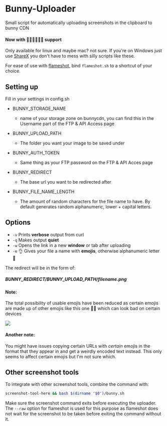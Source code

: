 # Bunny-Uploader
Small script for automatically uploading screenshots in the clipboard to bunny CDN

#### Now with 🤴🥶😙🤝👳💑 support 

Only available for linux and maybe mac? not sure. If you're on Windows just use [ShareX](https://getsharex.com/) you don't have to mess with silly scripts like these.

For ease of use with [flameshot](https://github.com/lupoDharkael/flameshot), bind `flameshot.sh` to a shortcut of your choice.

## Setting up
Fill in your settings in config.sh

* BUNNY_STORAGE_NAME
  * name of your storage zone on bunnycdn, you can find this in the Username part of the FTP & API Access page

* BUNNY_UPLOAD_PATH
  * The folder you want your image to be saved under

* BUNNY_AUTH_TOKEN
  * Same thing as your FTP password on the FTP & API Acces page

* BUNNY_REDIRECT
  * The base url you want to be redirected after

* BUNNY_FILE_NAME_LENGTH
  * The amount of random characters for the  file name to have. By default generates random alphanumeric, lower + capital letters. 


## Options
* `-v` Prints **verbose** output from curl
* `-q` Makes output **quiet**
* `-w` Opens the link in a new **window** or tab after uploading
* `-e` 👌 Gives your file a name with **emojis**, otherwise alphanumeric letter 💯 

The redirect will be in the form of:

##### BUNNY_REDIRECT/BUNNY_UPLOAD_PATH/filename.png

#### Note:
The total possibility of usable emojis have been reduced as certain emojis are made up of other emojis like this one 💆‍♀️ which can look bad on certain devices

![](https://i.love.hifumi.io/%F0%9F%A4%B1%E2%9B%91%F0%9F%95%B6%F0%9F%98%B1%F0%9F%98%AB%F0%9F%98%AD.png)

#### Another note:
You might have issues copying certain URLs with _certain_ emojis in the format that they appear in and get a weirdly encoded text instead. This only seems to affect certain emojis but I'm not sure which.

## Other screenshot tools

To integrate with other screenshot tools, combine the command with:
```sh
screenshot-tool-here && bash $(dirname "$0")/bunny.sh
```
Make sure the screenshot command exits before executing the uploader. The `--raw` option for flameshot is used for this purpose as flameshot does not wait for the screenshot to be taken before exiting the command without it.
